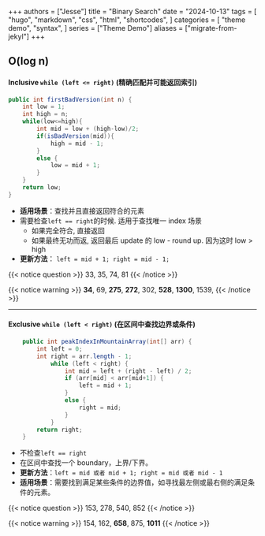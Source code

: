 +++
authors = ["Jesse"]
title = "Binary Search"
date = "2024-10-13"
tags = [
    "hugo",
    "markdown",
    "css",
    "html",
    "shortcodes",
]
categories = [
    "theme demo",
    "syntax",
]
series = ["Theme Demo"]
aliases = ["migrate-from-jekyl"]
+++

## O(log n)

#### Inclusive `while (left <= right)` (精确匹配并可能返回索引)

```java
public int firstBadVersion(int n) {
	int low = 1;
	int high = n;
	while(low<=high){
		int mid = low + (high-low)/2;
		if(isBadVersion(mid)){
			high = mid - 1;
		}
		else {
			low = mid + 1;
		}
	}
	return low;
}
```

- **适用场景**：查找并且直接返回符合的元素
- 需要检查`left == right`的时候. 适用于查找唯一 index 场景
  - 如果完全符合, 直接返回
  - 如果最终无功而返, 返回最后 update 的 low - round up. 因为这时 low > high
- **更新方法**： `left = mid + 1; right = mid - 1;`

{{< notice question >}}
33, 35, 74, 81
{{< /notice >}}

{{< notice warning >}}
**34**, 69, **275**, **272**, 302, **528**, **1300**, 1539,
{{< /notice >}}

---

#### Exclusive `while (left < right)` (在区间中查找边界或条件)

```java
	public int peakIndexInMountainArray(int[] arr) {
		int left = 0;
		int right = arr.length - 1;
			while (left < right) {
				int mid = left + (right - left) / 2;
				if (arr[mid] < arr[mid+1]) {
					left = mid + 1;
				}
				else {
					right = mid;
				}
			}
		return right;
	}
```

- 不检查`left == right`
- 在区间中查找一个 boundary，上界/下界。
- **更新方法**：`left = mid 或者 mid + 1; right = mid 或者 mid - 1`
- **适用场景**：需要找到满足某些条件的边界值，如寻找最左侧或最右侧的满足条件的元素。

{{< notice question >}}
153, 278, 540, 852
{{< /notice >}}

{{< notice warning >}}
154, 162, **658**, 875, **1011**
{{< /notice >}}
